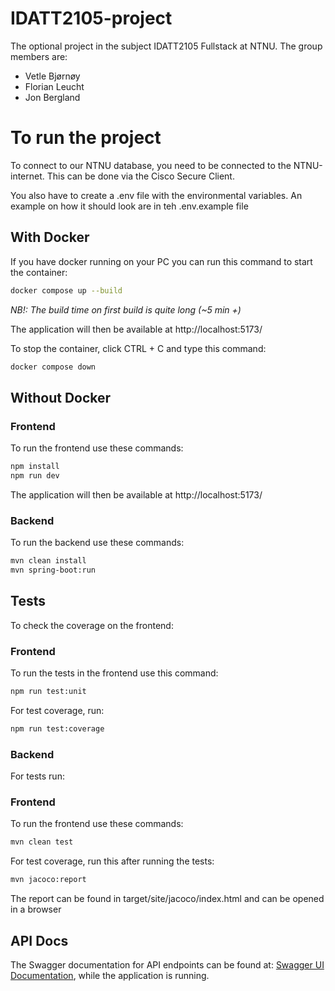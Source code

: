 # IDATT2105-project
The optional project in the subject IDATT2105 Fullstack at NTNU.
The group members are:
- Vetle Bjørnøy
- Florian Leucht
- Jon Bergland

# To run the project
To connect to our NTNU database, you need to be connected to the NTNU-internet. This can be done via the Cisco Secure Client.

You also have to create a .env file with the environmental variables. An example on how it should look are in teh .env.example file

## With Docker
If you have docker running on your PC you can run this command to start the container:
```sh
docker compose up --build
```
*NB!: The build time on first build is quite long (~5 min +)*

The application will then be available at http://localhost:5173/

To stop the container, click CTRL + C and type this command:
```sh
docker compose down
```

## Without Docker
### Frontend
To run the frontend use these commands:
```sh
npm install
npm run dev
```

The application will then be available at http://localhost:5173/

### Backend
To run the backend use these commands:
```sh
mvn clean install
mvn spring-boot:run
```

## Tests
To check the coverage on the frontend:
### Frontend
To run the tests in the frontend use this command:
```sh
npm run test:unit
```

For test coverage, run:
```sh
npm run test:coverage
```

### Backend
For tests run: 
### Frontend
To run the frontend use these commands:
```sh
mvn clean test
```

For test coverage, run this after running the tests:
```sh
mvn jacoco:report
```
The report can be found in target/site/jacoco/index.html and can be opened in a browser


## API Docs
The Swagger documentation for API endpoints can be found at:
[Swagger UI Documentation](http://localhost:8080/swagger-ui/index.html#/),
while the application is running.
